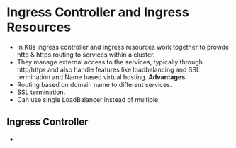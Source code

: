 # Ingress Controller and Ingress Resources
- In K8s ingress controller and ingress resources work together to provide http & https routing to services within a cluster.
- They manage external access to the services, typically through http/https and also handle features like loadbalancing and SSL termination and Name based virtual hosting.
**Advantages**
- Routing based on domain name to different services.
- SSL termination.
- Can use single LoadBalancer instead of multiple.
## Ingress Controller
- 
